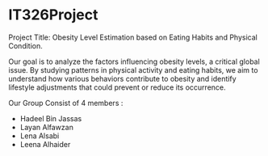 # IT326Project
Project Title: Obesity Level Estimation based on Eating Habits and Physical Condition.

Our goal is to analyze the factors influencing obesity levels, a critical global issue. By studying patterns in physical activity and eating habits, we aim to understand how various behaviors contribute to obesity and identify lifestyle adjustments that could prevent or reduce its occurrence.

Our Group Consist of 4 members :

- Hadeel Bin Jassas
- Layan Alfawzan
- Lena Alsabi
- Leena Alhaider
